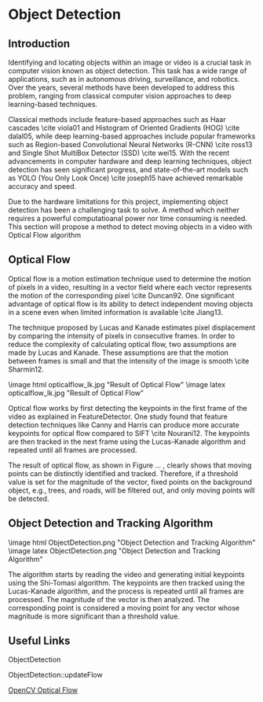 # Object Detection

## Introduction

Identifying and locating objects within an image or video is a crucial task in
computer vision known as object detection. This task has a wide range of
applications, such as in autonomous driving, surveillance, and robotics. Over
the years, several methods have been developed to address this problem, ranging
from classical computer vision approaches to deep learning-based techniques.

<!-- prettier-ignore-start -->
Classical methods include feature-based approaches such as Haar cascades \cite viola01 and Histogram of Oriented Gradients (HOG) \cite dalal05, while deep
learning-based approaches include popular frameworks such as Region-based
Convolutional Neural Networks (R-CNN) \cite ross13 and Single Shot MultiBox
Detector (SSD) \cite wei15. With the recent advancements in computer hardware
and deep learning techniques, object detection has seen significant progress,
and state-of-the-art models such as YOLO (You Only Look Once) \cite joseph15
have achieved remarkable accuracy and speed.
<!-- prettier-ignore-end -->

Due to the hardware limitations for this project, implementing object detection
has been a challenging task to solve. A method which neither requires a powerful
computatioanal power nor time consuming is needed. This section will propose a
method to detect moving objects in a video with Optical Flow algorithm

## Optical Flow

Optical flow is a motion estimation technique used to determine the motion of
pixels in a video, resulting in a vector field where each vector represents the
motion of the corresponding pixel \cite Duncan92. One significant advantage of
optical flow is its ability to detect independent moving objects in a scene even
when limited information is available \cite Jiang13.

The technique proposed by Lucas and Kanade estimates pixel displacement by
comparing the intensity of pixels in consecutive frames. In order to reduce the
complexity of calculating optical flow, two assumptions are made by Lucas and
Kanade. These assumptions are that the motion between frames is small and that
the intensity of the image is smooth \cite Sharmin12.

<!-- prettier-ignore-start -->
\image html opticalflow_lk.jpg "Result of Optical Flow"
\image latex opticalflow_lk.jpg "Result of Optical Flow"
<!-- prettier-ignore-end -->

Optical flow works by first detecting the keypoints in the first frame of the
video as explained in FeatureDetector. One study found that feature detection
techniques like Canny and Harris can produce more accurate keypoints for optical
flow compared to SIFT \cite Nourani12. The keypoints are then tracked in the
next frame using the Lucas-Kanade algorithm and repeated until all frames are
processed.

The result of optical flow, as shown in Figure ... , clearly shows that moving
points can be distinctly identified and tracked. Therefore, if a threshold value
is set for the magnitude of the vector, fixed points on the background object,
e.g., trees, and roads, will be filtered out, and only moving points will be
detected.

## Object Detection and Tracking Algorithm

<!-- prettier-ignore-start -->
\image html ObjectDetection.png "Object Detection and Tracking Algorithm"
\image latex ObjectDetection.png "Object Detection and Tracking Algorithm"
<!-- prettier-ignore-end -->

The algorithm starts by reading the video and generating initial keypoints using
the Shi-Tomasi algorithm. The keypoints are then tracked using the Lucas-Kanade
algorithm, and the process is repeated until all frames are processed. The
magnitude of the vector is then analyzed. The corresponding point is considered
a moving point for any vector whose magnitude is more significant than a
threshold value.

## Useful Links

ObjectDetection

ObjectDetection::updateFlow

[OpenCV Optical Flow](https://docs.opencv.org/3.4/d4/dee/tutorial_optical_flow.html)
